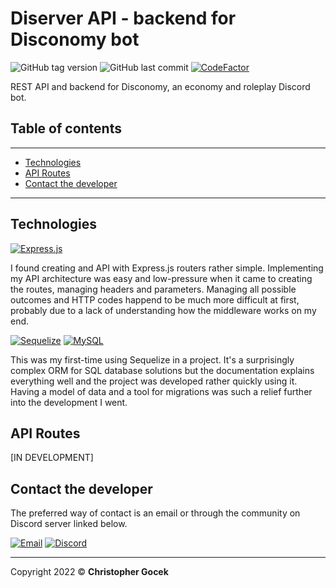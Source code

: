 # **Diserver API** - backend for Disconomy bot

![GitHub tag version](https://img.shields.io/github/v/tag/stettdev/diserver?label=version) ![GitHub last commit](https://img.shields.io/github/last-commit/stettdev/diserver) [![CodeFactor](https://www.codefactor.io/repository/github/stettdev/diserver/badge)](https://www.codefactor.io/repository/github/stettdev/diserver)

REST API and backend for Disconomy, an economy and roleplay Discord bot.
## **Table of contents**

---

* [Technologies](#technologies)
* [API Routes](#api-routes)
* [Contact the developer](#contact-the-developer)

---

## **Technologies**

[![Express.js](https://img.shields.io/badge/Express.js-4.17.2-ececec?logo=Express&logoColor=fff)](https://expressjs.org)

I found creating and API with Express.js routers rather simple. Implementing my API architecture was easy and low-pressure when it came to creating the routes, managing headers and parameters. Managing all possible outcomes and HTTP codes happend to be much more difficult at first, probably due to a lack of understanding how the middleware works on my end.

[![Sequelize](https://img.shields.io/badge/Sequelize-v6-03AFEF?logo=Sequelize&logoColor=fff)](https://www.sequelize.org/) [![MySQL](https://img.shields.io/badge/MySQL-8.0-F29111?logo=mySQL&logoColor=fff)](https://www.mysql.com/)

This was my first-time using Sequelize in a project. It's a surprisingly complex ORM for SQL database solutions but the documentation explains everything well and the project was developed rather quickly using it. Having a model of data and a tool for migrations was such a relief further into the development I went.

## **API Routes**

[IN DEVELOPMENT]

## **Contact the developer**

The preferred way of contact is an email or through the community on Discord server linked below.

[![Email](https://img.shields.io/badge/email-contact@stett.dev-731C7F?logo=minutemailer&logoColor=fff)](mailto:contact@stett.dev) [![Discord](https://img.shields.io/discord/883358379869896784?color=%237289da&label=join&logo=discord&logoColor=%23ffffff)](https://discord.gg/kfTHe77twD)

---

Copyright 2022 &copy; **Christopher Gocek**

